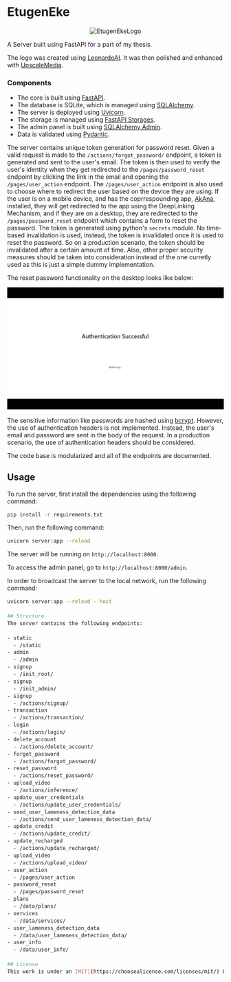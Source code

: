 # EtugenEke
<p align="center">
  <img src="readme_assets\img\logo.jpeg" alt="EtugenEkeLogo" style="width:300px;height:300px;">
</p>

A Server built using FastAPI for a part of my thesis.

The logo was created using [LeonardoAI](https://leonardo.ai). It was then polished and enhanced with [UpscaleMedia](https://upscale.media).

### Components
- The core is built using [FastAPI](https://fastapi.tiangolo.com/).
- The database is SQLite, which is managed using [SQLAlchemy](https://www.sqlalchemy.org/).
- The server is deployed using [Uvicorn](https://www.uvicorn.org/).
- The storage is managed using [FastAPI Storages](https://github.com/aminalaee/fastapi-storages).
- The admin panel is built using [SQLAlchemy Admin](https://github.com/aminalaee/sqladmin).
- Data is validated using [Pydantic](https://pydantic-docs.helpmanual.io/).

The server contains unique token generation for password reset. Given a valid request is made to the `/actions/forgot_password/` endpoint, a token is generated and sent to the user's email. The token is then used to verify the user's identity when they get redirected to the `/pages/password_reset` endpoint by clicking the link in the email and opening the `/pages/user_action` endpoint. The `/pages/user_action` endpoint is also used to choose where to redirect the user based on the device they are using. If the user is on a mobile device, and has the coprrespounding app, [AkAna](https://github.com/AliKHaliliT/AkAna), installed, they will get redirected to the app using the DeepLinking Mechanism, and if they are on a desktop, they are redirected to the `/pages/password_reset` endpoint which contains a form to reset the password. The token is generated using python's `secrets` module. No time-based invalidation is used, instead, the token is invalidated once it is used to reset the password. So on a production scenario, the token should be invalidated after a certain amount of time. Also, other proper security measures should be taken into consideration instead of the one curretly used as this is just a simple dummy implementation.

The reset password functionality on the desktop looks like below:

<img src="readme_assets\img\resetPasswordFunc.gif" alt="passwordResetFunc.gif">

The sensitive information like passwords are hashed using [bcrypt](https://pypi.org/project/bcrypt/). However, the use of authentication headers is not implemented. Instead, the user's email and password are sent in the body of the request. In a production scenario, the use of authentication headers should be considered.

The code base is modularized and all of the endpoints are documented.

## Usage
To run the server, first install the dependencies using the following command:
```bash
pip install -r requirements.txt
```
Then, run the following command:
```bash
uvicorn server:app --reload
```
The server will be running on `http://localhost:8000`.

To access the admin panel, go to `http://localhost:8000/admin`.

In order to broadcast the server to the local network, run the following command:
```bash
uvicorn server:app --reload --host 

## Structure
The server contains the following endpoints:

- static
  - /static
- admin
  - /admin
- signup
  - /init_root/
- signup
  - /init_admin/
- signup
  - /actions/signup/
- transaction
  - /actions/transaction/
- login
  - /actions/login/
- delete_account
  - /actions/delete_account/
- forgot_password
  - /actions/forgot_password/
- reset_password
  - /actions/reset_password/
- upload_video
  - /actions/inference/
- update_user_credentials
  - /actions/update_user_credentials/
- send_user_lameness_detection_data
  - /actions/send_user_lameness_detection_data/
- update_credit
  - /actions/update_credit/
- update_recharged
  - /actions/update_recharged/
- upload_video
  - /actions/upload_video/
- user_action
  - /pages/user_action
- password_reset
  - /pages/password_reset
- plans
  - /data/plans/
- services
  - /data/services/
- user_lameness_detection_data
  - /data/user_lameness_detection_data/
- user_info
  - /data/user_info/

## License
This work is under an [MIT](https://choosealicense.com/licenses/mit/) License.